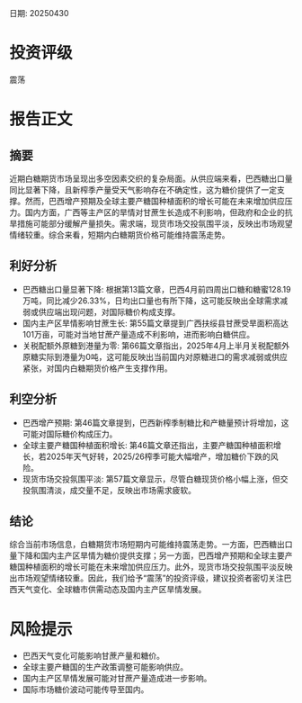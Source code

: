 
日期: 20250430

# 投资评级

震荡

# 报告正文

## 摘要

近期白糖期货市场呈现出多空因素交织的复杂局面。从供应端来看，巴西糖出口量同比显著下降，且新榨季产量受天气影响存在不确定性，这为糖价提供了一定支撑。然而，巴西增产预期及全球主要产糖国种植面积的增长可能在未来增加供应压力。国内方面，广西等主产区的旱情对甘蔗生长造成不利影响，但政府和企业的抗旱措施可能部分缓解产量损失。需求端，现货市场交投氛围平淡，反映出市场观望情绪较重。综合来看，短期内白糖期货价格可能维持震荡走势。

## 利好分析

* 巴西糖出口量显著下降: 根据第13篇文章，巴西4月前四周出口糖和糖蜜128.19万吨，同比减少26.33%，日均出口量也有所下降，这可能反映出全球需求减弱或供应端出现问题，对国际糖价构成支撑。
* 国内主产区旱情影响甘蔗生长: 第55篇文章提到广西扶绥县甘蔗受旱面积高达101万亩，可能对当地甘蔗产量造成不利影响，进而影响白糖供应。
* 关税配额外原糖到港量为零: 第66篇文章指出，2025年4月上半月关税配额外原糖实际到港量为0吨，这可能反映出当前国内对原糖进口的需求减弱或供应紧张，对国内白糖期货价格产生支撑作用。

## 利空分析

* 巴西增产预期: 第46篇文章提到，巴西新榨季制糖比和产糖量预计将增加，这可能对国际糖价构成压力。
* 全球主要产糖国种植面积增长: 第46篇文章还指出，主要产糖国种植面积增长，若2025年天气好转，2025/26榨季可能大幅增产，增加糖价下跌的风险。
* 现货市场交投氛围平淡: 第57篇文章显示，尽管白糖现货价格小幅上涨，但交投氛围清淡，成交量不足，反映出市场需求疲软。

## 结论

综合当前市场信息，白糖期货市场短期内可能维持震荡走势。一方面，巴西糖出口量下降和国内主产区旱情为糖价提供支撑；另一方面，巴西增产预期和全球主要产糖国种植面积的增长可能在未来增加供应压力。此外，现货市场交投氛围平淡反映出市场观望情绪较重。因此，我们给予“震荡”的投资评级，建议投资者密切关注巴西天气变化、全球糖市供需动态及国内主产区旱情发展。

# 风险提示

* 巴西天气变化可能影响甘蔗产量和糖价。
* 全球主要产糖国的生产政策调整可能影响供应。
* 国内主产区旱情发展可能对甘蔗产量造成进一步影响。
* 国际市场糖价波动可能传导至国内。
